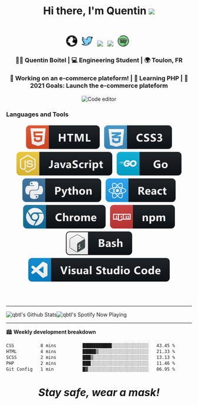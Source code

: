 <div align="center">
   <h1 align="center">Hi there, I'm Quentin <img src="https://media.giphy.com/media/hvRJCLFzcasrR4ia7z/giphy.gif" width="40px"> </h1>
</div>
<br>

<p align='center'>
<a href="https://quentinboitel.netlify.app/"><img height="30" src="https://raw.githubusercontent.com/iconic/open-iconic/master/svg/globe.svg"></a>&nbsp;&nbsp;
<a href="https://twitter.com/quentin_boitel"><img height="30" src="https://raw.githubusercontent.com/8bithemant/8bithemant/master/twitter.png?raw=true"></a>&nbsp;&nbsp;
<a href="https://www.instagram.com/_qbtl_"><img height="30" src="https://cdn.jsdelivr.net/npm/simple-icons@v3/icons/instagram.svg"></a>&nbsp;&nbsp;
<a href="https://www.dribbble.com/qbtl"><img height="30" src="https://cdn.jsdelivr.net/npm/simple-icons@v3/icons/dribbble.svg"></a>&nbsp;&nbsp;   
<img height="30" src="https://raw.githubusercontent.com/8bithemant/8bithemant/master/spotify.png?raw=true">&nbsp;&nbsp;
 </p>


<div align="center">
<h3 align="center">🙋‍♂️ Quentin Boitel | 💻 Engineering Student | 🌍 Toulon, FR</h3>
<h3 align="center">🔭 Working on an e-commerce plateform! | 🌱 Learning PHP | 🥅 2021 Goals: Launch the e-commerce plateform</h3>
</div>
<p align="center">
<img align="center" src="https://raw.githubusercontent.com/qbtl/website/develop/assets/images/home.svg" alt="Code editor" width="600px" height="500px">
</p>

### Languages and Tools

<p align="center">
  <!-- For more icons please follow  https://github.com/MikeCodesDotNET/ColoredBadges -->
  <img src="https://raw.githubusercontent.com/8bithemant/8bithemant/master/svg/dev/languages/html.svg" alt="html" style="vertical-align:top; margin:4px">
  <img src="https://raw.githubusercontent.com/MikeCodesDotNET/ColoredBadges/master/svg/dev/languages/css3.svg" alt="css" style="vertical-align:top; margin:4px">
  <img src="https://raw.githubusercontent.com/8bithemant/8bithemant/master/svg/dev/languages/js.svg" alt="js" style="vertical-align:top; margin:4px">
  <img src="https://raw.githubusercontent.com/MikeCodesDotNET/ColoredBadges/master/svg/dev/languages/go.svg" alt="go" style="vertical-align:top; margin:4px">
  <img src="https://raw.githubusercontent.com/8bithemant/8bithemant/master/svg/dev/languages/python.svg" alt="python" style="vertical-align:top; margin:4px">
  <img src="https://raw.githubusercontent.com/8bithemant/8bithemant/master/svg/dev/frameworks/react.svg" alt="react" style="vertical-align:top; margin:4px">
  <img src="https://raw.githubusercontent.com/8bithemant/8bithemant/master/svg/dev/misc/chrome.svg" alt="chrome" style="vertical-align:top; margin:4px">
  <img src="https://raw.githubusercontent.com/8bithemant/8bithemant/master/svg/dev/services/npm.svg" alt="npm" style="vertical-align:top; margin:4px">
  <img src="https://raw.githubusercontent.com/8bithemant/8bithemant/master/svg/dev/tools/bash.svg" alt="bash" style="vertical-align:top; margin:4px">
  <img src="https://raw.githubusercontent.com/8bithemant/8bithemant/master/svg/dev/tools/visualstudio_code.svg" alt="vscode" style="vertical-align:top; margin:4px">
</p>

<br />
<br />

---

<img align="left" alt="qbtl's Github Stats" src="https://github-readme-stats.codestackr.vercel.app/api?username=qbtl&show_icons=true&hide_border=true&hide=stars,contribs&include_all_commits=true" /><img alt="qbtl's Spotify Now Playing" src="https://spotify-github-profile.vercel.app/api/view.svg?uid=tintin1789&cover_image=false" />

---
🏙 **Weekly development breakdown**
<!--START_SECTION:waka-->
```text
CSS          8 mins          ███████████░░░░░░░░░░░░░░   43.45 % 
HTML         4 mins          █████▒░░░░░░░░░░░░░░░░░░░   21.33 % 
SCSS         2 mins          ███▒░░░░░░░░░░░░░░░░░░░░░   13.13 % 
PHP          2 mins          ███░░░░░░░░░░░░░░░░░░░░░░   11.46 % 
Git Config   1 min           █▓░░░░░░░░░░░░░░░░░░░░░░░   06.95 % 
```
<!--END_SECTION:waka-->

<h1 align='center'><i>Stay safe, wear a mask!</i></h1>
